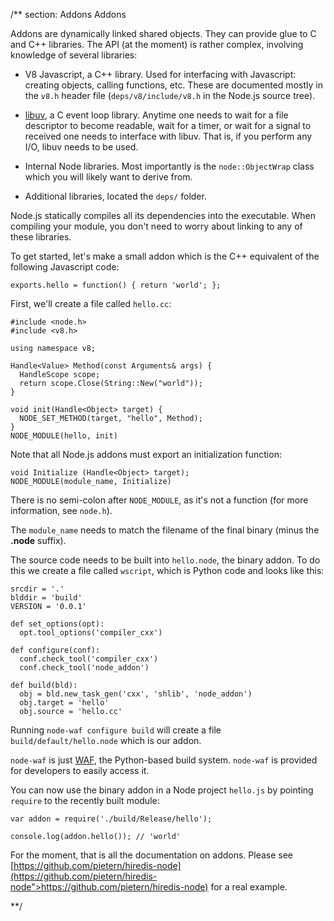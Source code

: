 /** section: Addons
Addons

Addons are dynamically linked shared objects. They can provide glue to C and C++ libraries. The API (at the moment) is rather complex, involving knowledge of several libraries:

 - V8 Javascript, a C++ library. Used for interfacing with Javascript: creating objects, calling functions, etc. These are documented mostly in the `v8.h` header file (`deps/v8/include/v8.h` in the Node.js source tree).

 - [libuv](https://github.com/joyent/libuv), a C event loop library. Anytime one needs to wait for a file descriptor to become readable, wait for a timer, or wait for a signal to received one needs to interface with libuv. That is, if you perform any I/O, libuv needs to be used.

 - Internal Node libraries. Most importantly is the `node::ObjectWrap` class which you will likely want to derive from.

 - Additional libraries, located the `deps/` folder.

Node.js statically compiles all its dependencies into the executable. When compiling your module, you don't need to worry about linking to any of these libraries.

To get started, let's make a small addon which is the C++ equivalent of the following Javascript code:

    exports.hello = function() { return 'world'; };

First, we'll create a file called `hello.cc`:

    #include <node.h>
    #include <v8.h>

    using namespace v8;

    Handle<Value> Method(const Arguments& args) {
      HandleScope scope;
      return scope.Close(String::New("world"));
    }

    void init(Handle<Object> target) {
      NODE_SET_METHOD(target, "hello", Method);
    }
    NODE_MODULE(hello, init)

Note that all Node.js addons must export an initialization function:

    void Initialize (Handle<Object> target);
    NODE_MODULE(module_name, Initialize)

There is no semi-colon after `NODE_MODULE`, as it's not a function (for more information, see `node.h`).

The `module_name` needs to match the filename of the final binary (minus the __.node__ suffix).

The source code needs to be built into `hello.node`, the binary addon. To do this we create a file called `wscript`, which is Python code and looks like this:

    srcdir = '.'
    blddir = 'build'
    VERSION = '0.0.1'

    def set_options(opt):
      opt.tool_options('compiler_cxx')

    def configure(conf):
      conf.check_tool('compiler_cxx')
      conf.check_tool('node_addon')

    def build(bld):
      obj = bld.new_task_gen('cxx', 'shlib', 'node_addon')
      obj.target = 'hello'
      obj.source = 'hello.cc'

Running `node-waf configure build` will create a file `build/default/hello.node` which is our addon.

`node-waf` is just [WAF](http://code.google.com/p/waf), the Python-based build system. `node-waf` is provided for developers to easily access it.

You can now use the binary addon in a Node project `hello.js` by pointing `require` to the recently built module:

    var addon = require('./build/Release/hello');

    console.log(addon.hello()); // 'world'

For the moment, that is all the documentation on addons. Please see
[https://github.com/pietern/hiredis-node](https://github.com/pietern/hiredis-node">https://github.com/pietern/hiredis-node) for a real example.

**/